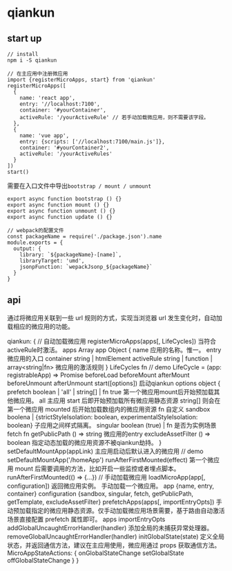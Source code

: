 # qiankun

## start up

```
// install
npm i -S qiankun

// 在主应用中注册微应用
import {registerMicroApps, start} from 'qiankun'
registerMicroApps([
  {
    name: 'react app',
    entry: '//localhost:7100',
    container: '#yourContainer',
    activeRule: '/yourActiveRule' // 若手动加载微应用，则不需要该字段。
  },
  {
    name: 'vue app',
    entry: {scripts: ['//localhost:7100/main.js']},
    container: '#yourContainer2',
    activeRule: '/yourActiveRules'
  }
])
start()
```

需要在入口文件中导出`bootstrap / mount / unmount`
```
export async function bootstrap () {}
export async function mount () {}
export async function unmount () {}
export async function update () {}
```
```
// webpack的配置文件
const packageName = require('./package.json').name
module.exports = {
  output: {
    library: `${packageName}-[name]`,
    libraryTarget: 'umd',
    jsonpFunction: `wepackJsonp_${packageName}`
  }
}
```
## api

通过将微应用关联到一些 url 规则的方式，实现当浏览器 url 发生变化时，自动加载相应的微应用的功能。

qiankun: {
  // 自动加载微应用
  registerMicroApps(apps[, LifeCycles])
    当符合activeRule时激活。
    apps Array
      app Object
        {
          name 应用的名称。惟一。
          entry 微应用的入口
          container string | htmlElement
          activeRule string | function | array<string|fn> 微应用的激活规则
        }
    LifeCycles fn
      // demo LifeCycle = (app: registrableApp) => Promise<any>
      beforeLoad
      beforeMount
      afterMount
      beforeUnmount
      afterUnmount
  start([options])
    启动qiankun
    options object
    {
      prefetch boolean | 'all' | string[] | fn
        true     第一个微应用mount后开始预加载其他微应用。
        all      主应用 start 后即开始预加载所有微应用静态资源
        string[] 则会在第一个微应用 mounted 后开始加载数组内的微应用资源
        fn       自定义
      sandbox boolena | {strictStyleIsolation: boolean, experimentalStyleIsolation: boolean}
        子应用之间样式隔离。
      singular boolean (true) | fn 是否为实例场景
      fetch fn
      getPublicPath () => string 微应用的entry
      excludeAssetFilter () => boolean 指定动态加载的微应用资源不被qiankun劫持。
    }
  setDefaultMountApp(appLink)
    主应用启动后默认进入的微应用
    // demo setDefaultMountApp('/homeApp')
  runAfterFirstMounted(effect)
    第一个微应用 mount 后需要调用的方法，比如开启一些监控或者埋点脚本。
    runAfterFirstMounted(() => {...})
  // 手动加载微应用
  loadMicroApp(app[, configuration])
    返回微应用实例。
    手动加载一个微应用。
    app
      {name, entry, container}
    configuration
      {sandbox, singular, fetch, getPublicPath, getTemplate, excludeAssetFilter}
  prefetchApps(apps[, importEntryOpts])
    手动预加载指定的微应用静态资源。仅手动加载微应用场景需要，基于路由自动激活场景直接配置 prefetch 属性即可。
    apps
    importEntryOpts
  addGlobalUncaughtErrorHandler(handler)
    添加全局的未捕获异常处理器。
  removeGlobalUncaughtErrorHandler(handler)
  initGlobalState(state)
    定义全局状态，并返回通信方法，建议在主应用使用，微应用通过 props 获取通信方法。
    MicroAppStateActions: {
      onGlobalStateChange
      setGlobalState
      offGlobalStateChange
    }
}